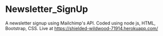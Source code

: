 # Newsletter_SignUp
A newsletter signup using Mailchimp's API. Coded using node js, HTML, Bootstrap, CSS. Live at https://shielded-wildwood-71914.herokuapp.com/
